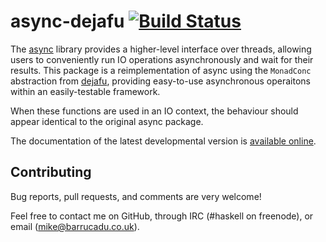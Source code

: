async-dejafu [![Build Status][build-status]][build-log]
============

The [async][] library provides a higher-level interface over threads,
allowing users to conveniently run IO operations asynchronously and
wait for their results. This package is a reimplementation of async
using the `MonadConc` abstraction from [dejafu][], providing
easy-to-use asynchronous operaitons within an easily-testable
framework.

When these functions are used in an IO context, the behaviour should
appear identical to the original async package.

The documentation of the latest developmental version is
[available online][docs].

Contributing
------------

Bug reports, pull requests, and comments are very welcome!

Feel free to contact me on GitHub, through IRC (#haskell on freenode),
or email (mike@barrucadu.co.uk).

[build-status]: http://ci.barrucadu.co.uk/job/(dejafu)/job/async-dejafu/badge/icon?style=plastic
[build-log]:    http://ci.barrucadu.co.uk/job/(dejafu)/job/async-dejafu/
[docs]:         https://barrucadu.github.io/dejafu/async
[async]:        https://hackage.haskell.org/package/async
[dejafu]:       https://hackage.haskell.org/package/dejafu
